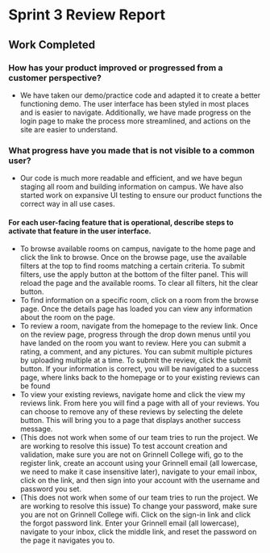# Sprint 3 Review Report

## Work Completed
### How has your product improved or progressed from a customer perspective?
- We have taken our demo/practice code and adapted it to create a better functioning demo. The user interface has been styled in most places and is easier to navigate. Additionally, we have made progress on the login page to make the process more streamlined, and actions on the site are easier to understand.

### What progress have you made that is not visible to a common user?
- Our code is much more readable and efficient, and we have begun staging all room and building information on campus. We have also started work on expansive UI testing to ensure our product functions the correct way in all use cases.

#### For each user-facing feature that is operational, describe steps to activate that feature in the user interface.

- To browse available rooms on campus, navigate to the home page and click the link to browse. Once on the browse page, use the available filters at the top to find rooms matching a certain criteria. To submit filters, use the apply button at the bottom of the filter panel. This will reload the page and the available rooms. To clear all filters, hit the clear button.
- To find information on a specific room, click on a room from the browse page. Once the details page has loaded you can view any information about the room on the page.
- To review a room, navigate from the homepage to the review link. Once on the review page, progress through the drop down menus until you have landed on the room you want to review. Here you can submit a rating, a comment, and any pictures. You can submit multiple pictures by uploading multiple at a time. To submit the review, click the submit button. If your information is correct, you will be navigated to a success page, where links back to the homepage or to your existing reviews can be found
- To view your existing reviews, navigate home and click the view my reviews link. From here you will find a page with all of your reviews. You can choose to remove any of these reviews by selecting the delete button. This will bring you to a page that displays another success message.
- (This does not work when some of our team tries to run the project. We are working to resolve this issue) To test account creation and validation, make sure you are not on Grinnell College wifi, go to the register link, create an account
  using your Grinnell email (all lowercase, we need to make it case insensitive later), navigate to your email inbox, click on the link, and then sign into your account with the username
  and password you set.
- (This does not work when some of our team tries to run the project. We are working to resolve this issue) To change your password, make sure you are not on Grinnell College wifi. Click on the sign-in link and click the forgot password link. Enter your Grinnell email (all lowercase), navigate to your inbox, click the middle link, and reset the password on the page it navigates you to.

